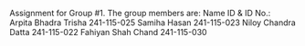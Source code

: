 Assignment for Group #1.
The group members are:
Name ID & ID No.:  
          Arpita Bhadra Trisha 241-115-025
          Samiha Hasan         241-115-023
          Niloy Chandra Datta  241-115-022
          Fahiyan Shah Chand   241-115-030

